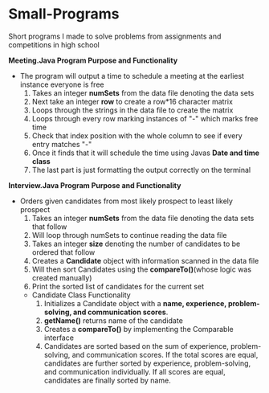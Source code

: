 # Small-Programs
Short programs I made to solve problems from assignments and competitions in high school

**Meeting.Java Program Purpose and Functionality**
- The program will output a time to schedule a meeting at the earliest instance everyone is free
  1. Takes an integer **numSets** from the data file denoting the data sets
  2. Next take an integer **row** to create a row*16 character matrix
  3. Loops through the strings in the data file to create the matrix
  4. Loops through every row marking instances of "-" which marks free time
  5. Check that index position with the whole column to see if every entry matches "-"
  6. Once it finds that it will schedule the time using Javas **Date and time class**
  7. The last part is just formatting the output correctly on the terminal

**Interview.Java Program Purpose and Functionality**
- Orders given candidates from most likely prospect to least likely prospect
  1. Takes an integer **numSets** from the data file denoting the data sets that follow
  2. Will loop through numSets to continue reading the data file
  3. Takes an integer **size** denoting the number of candidates to be ordered that follow
  4. Creates a **Candidate** object with information scanned in the data file
  5. Will then sort Candidates using the **compareTo()**(whose logic was created manually)
  6. Print the sorted list of candidates for the current set
  - Candidate Class Functionality
    1. Initializes a Candidate object with a **name, experience, problem-solving, and communication scores**.
    2. **getName()** returns name of the candidate
    3. Creates a **compareTo()** by implementing the Comparable interface
    4. Candidates are sorted based on the sum of experience, problem-solving, and communication scores.
        If the total scores are equal, candidates are further sorted by experience, problem-solving, and communication individually.
        If all scores are equal, candidates are finally sorted by name.
 




